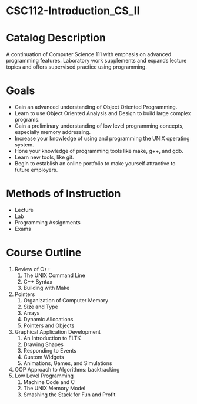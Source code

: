 # CSC112-Introduction_CS_II

# Catalog Description
A continuation of Computer Science 111 with emphasis on advanced
programming features. Laboratory work supplements and expands lecture
topics and offers supervised practice using programming. 

# Goals
* Gain an advanced understanding of Object Oriented Programming.
* Learn to use Object Oriented Analysis and Design to build large
  complex programs.
* Gain a preliminary understanding of low level programming
  concepts, especially memory addressing.
* Increase your knowledge of using and programming the
  UNIX operating system.
* Hone your knowledge of programming tools like
  make, g++, and gdb.
* Learn new tools, like git.  
* Begin to establish an online portfolio to make yourself attractive
  to future employers.

# Methods of Instruction
* Lecture
* Lab
* Programming Assignments
* Exams

# Course Outline
1. Review of C++
    1. The UNIX Command Line
    2. C++ Syntax
    3. Building with Make
2. Pointers
    1. Organization of Computer Memory
    2. Size and Type
    3. Arrays
    4. Dynamic Allocations
    5. Pointers and Objects
3. Graphical Application Development
    1. An Introduction to FLTK
    2. Drawing Shapes
    3. Responding to Events
    4. Custom Widgets
    5. Animations, Games, and Simulations
4. OOP Approach to Algorithms: backtracking
5. Low Level Programming
    1. Machine Code and C
    2. The UNIX Memory Model
    3. Smashing the Stack for Fun and Profit
